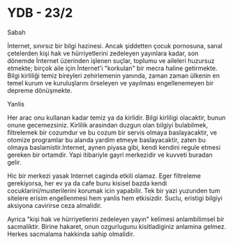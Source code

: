 # YDB - 23/2

Sabah

İnternet, sınırsız bir bilgi hazinesi. Ancak şiddetten çocuk pornosuna, sanal çetelerden kişi hak ve hürriyetlerini zedeleyen yayınlara kadar, son dönemde İnternet üzerinden işlenen suçlar, toplumu ve aileleri huzursuz etmekte; birçok aile için İnternet'i "korkulan" bir mecra haline getirmekte. Bilgi kirliliği temiz bireyleri zehirlemenin yanında, zaman zaman ülkenin en temel kurum ve kuruluşlarını örseleyen ve yayılması engellenemeyen bir depreme dönüşmekte.

Yanlis

Her arac onu kullanan kadar temiz ya da kirlidir. Bilgi kirliligi olacaktir, bunun onune gecemezsiniz. Kirlilik arasindan duzgun olan bilgiyi bulabilmek, filtrelemek bir cozumdur ve bu cozum bir servis olmaya baslayacaktir, ve otomize programlar bu alanda yardim etmeye baslayacaktir, zaten bu olmaya baslamistir.Internet, aynen piyasa gibi, kendi kendini regule etmesi gereken bir ortamdir. Yapi itibariyle gayri merkezidir ve kuvveti buradan gelir.

Hic bir merkezi yasak Internet caginda etkili olamaz. Eger filtreleme gerekiyorsa, her ev ya da cafe bunu kisisel bazda kendi cocuklarini/musterilerini korumak icin yapabilir. Tek bir yazi yuzunden tum sitelere erisim engellenmesi hem yanlis hem etkisizdir. Suclu, eristigi bilgiyi aksiyona cavirirse ceza almalidir.

Ayrica "kişi hak ve hürriyetlerini zedeleyen yayın" kelimesi anlambilimsel bir sacmaliktir. Birine hakaret, onun ozgurlugunu kisitladiginiz anlamina gelmez. Herkes sacmalama hakkinda sahip olmalidir.
